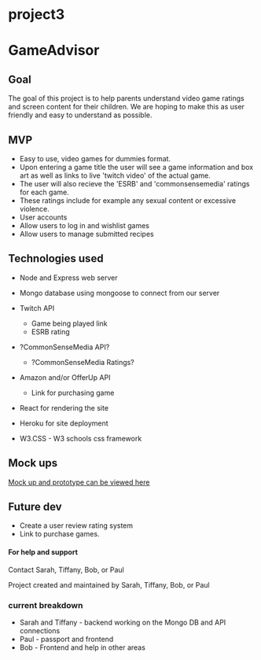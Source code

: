 # project3

# GameAdvisor

## Goal
The goal of this project is to help parents understand video game ratings and screen content for their children. We are hoping to make this as user friendly and easy to understand as possible.

## MVP
* Easy to use, video games for dummies format.
* Upon entering a game title the user will see a game information and box art as well as links to live 'twitch video' of the actual game.
* The user will also recieve the 'ESRB' and 'commonsensemedia' ratings for each game. 
* These ratings include for example any sexual content or excessive violence.
* User accounts
 * Allow users to log in and wishlist games
 * Allow users to manage submitted recipes

## Technologies used
* Node and Express web server
* Mongo database using mongoose to connect from our server

* Twitch API
  * Game being played link
  * ESRB rating
* ?CommonSenseMedia API?
  * ?CommonSenseMedia Ratings?
* Amazon and/or OfferUp API
  * Link for purchasing game
  
* React for rendering the site
* Heroku for site deployment
* W3.CSS - W3 schools css framework

## Mock ups
[Mock up and prototype can be viewed here](https://xd.adobe.com/view/fae3345a-eff7-493a-71d4-c97620cdf00e-8cd2/)

## Future dev

* Create a user review rating system
* Link to purchase games.


#### For help and support
Contact Sarah, Tiffany, Bob, or Paul

Project created and maintained by Sarah, Tiffany, Bob, or Paul

### current breakdown
* Sarah and Tiffany - backend working on the Mongo DB and API connections
* Paul - passport and frontend
* Bob - Frontend and help in other areas